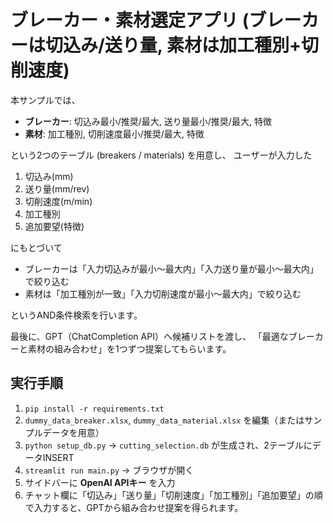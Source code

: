 # ブレーカー・素材選定アプリ (ブレーカーは切込み/送り量, 素材は加工種別+切削速度)

本サンプルでは、

- **ブレーカー**: 切込み最小/推奨/最大, 送り量最小/推奨/最大, 特徴
- **素材**: 加工種別, 切削速度最小/推奨/最大, 特徴

という2つのテーブル (breakers / materials) を用意し、
ユーザーが入力した
1) 切込み(mm)
2) 送り量(mm/rev)
3) 切削速度(m/min)
4) 加工種別
5) 追加要望(特徴)

にもとづいて

- ブレーカーは「入力切込みが最小～最大内」「入力送り量が最小～最大内」で絞り込む
- 素材は「加工種別が一致」「入力切削速度が最小～最大内」で絞り込む

というAND条件検索を行います。

最後に、GPT（ChatCompletion API）へ候補リストを渡し、
「最適なブレーカーと素材の組み合わせ」を1つずつ提案してもらいます。

## 実行手順

1. `pip install -r requirements.txt`  
2. `dummy_data_breaker.xlsx`, `dummy_data_material.xlsx` を編集（またはサンプルデータを用意）  
3. `python setup_db.py` → `cutting_selection.db` が生成され、2テーブルにデータINSERT  
4. `streamlit run main.py` → ブラウザが開く  
5. サイドバーに **OpenAI APIキー** を入力  
6. チャット欄に「切込み」「送り量」「切削速度」「加工種別」「追加要望」の順で入力すると、GPTから組み合わせ提案を得られます。
